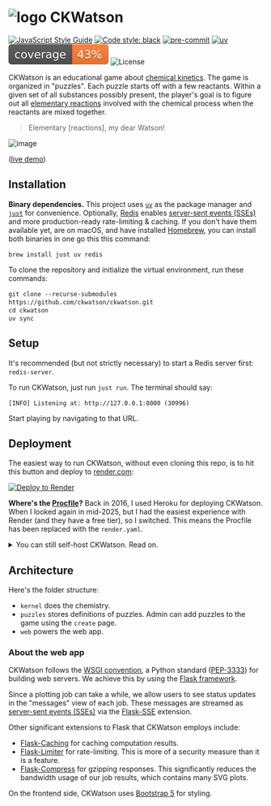 # <img width="20" alt="logo" src="web/static/favicon/favicon-96x96.png" /> CKWatson
[![JavaScript Style Guide](https://img.shields.io/badge/code_style-standard-brightgreen.svg)](https://standardjs.com)
[![Code style: black](https://img.shields.io/badge/code%20style-black-000000.svg)](https://github.com/psf/black)
[![pre-commit](https://img.shields.io/badge/pre--commit-enabled-brightgreen?logo=pre-commit&logoColor=white)](https://github.com/pre-commit/pre-commit)
[![uv](https://img.shields.io/endpoint?url=https://raw.githubusercontent.com/astral-sh/uv/main/assets/badge/v0.json)](https://github.com/astral-sh/uv)
![Coverage Status](coverage.svg)
![License](https://img.shields.io/github/license/ckwatson/web_gui)

CKWatson is an educational game about [chemical kinetics][ck]. The game is organized in "puzzles". Each puzzle starts off with a few reactants.
Within a given set of all substances possibly present, the player's goal is to figure out all [elementary reactions][er] involved with the chemical process when the reactants are mixed together.

> Elementary [reactions], my dear Watson!

<img width="1000" alt="image" src="https://github.com/user-attachments/assets/35aef8ab-2a1e-4661-8677-9112d2142b6f" />

[ck]: https://chem.libretexts.org/Bookshelves/General_Chemistry/Map%3A_Chemistry_-_The_Central_Science_(Brown_et_al.)/14%3A_Chemical_Kinetics
[er]: https://chem.libretexts.org/Bookshelves/Physical_and_Theoretical_Chemistry_Textbook_Maps/Supplemental_Modules_(Physical_and_Theoretical_Chemistry)/Kinetics/03%3A_Rate_Laws/3.02%3A_Reaction_Mechanisms/3.2.01%3A_Elementary_Reactions

([live demo](https://ckwatson.onrender.com/))

## Installation

**Binary dependencies.** This project uses [`uv`](https://docs.astral.sh/uv/) as the package manager and [`just`](https://github.com/casey/just) for convenience. Optionally, [Redis](https://redis.io/) enables [server-sent events (SSEs)][sse] and more production-ready rate-limiting & caching. If you don't have them available yet, are on macOS, and have installed [Homebrew](https://brew.sh/), you can install both binaries in one go this this command:

```shell
brew install just uv redis
```

To clone the repository and initialize the virtual environment, run these commands:

```shell
git clone --recurse-submodules https://github.com/ckwatson/ckwatson.git
cd ckwatson
uv sync
```

[sse]: https://developer.mozilla.org/en-US/docs/Web/API/Server-sent_events/Using_server-sent_events

## Setup

It's recommended (but not strictly necessary) to start a Redis server first: `redis-server`.

To run CKWatson, just run `just run`. The terminal should say:

```
[INFO] Listening at: http://127.0.0.1:8000 (30996)
```

Start playing by navigating to that URL.


## Deployment

The easiest way to run CKWatson, without even cloning this repo, is to hit this button and deploy to [render.com](http://render.com/):

[![Deploy to Render](https://render.com/images/deploy-to-render-button.svg)](https://render.com/deploy)

**Where's the [Procfile](https://devcenter.heroku.com/articles/procfile)?** Back in 2016, I used Heroku for deploying CKWatson. When I looked again in mid-2025, but I had the easiest experience with Render (and they have a free tier), so I switched. This means the Procfile has been replaced with the `render.yaml`.

<details>

<summary>You can still self-host CKWatson. Read on.</summary>

### Via Docker

You can either run CKWatson as a single container or with Redis using Docker Compose.

To run CKWatson as a single container:
1. Build the image: `docker build -t ckw .`
2. Start a container: `docker run -p 80:80 --rm --name ckwatson ckw`

To run CKWatson with Redis, simply use `docker-compose up`.

### Via Kubernetes

I will be using [minikube](https://minikube.sigs.k8s.io/) in this walkthrough. I will be using the local Docker Registry as the source of the Kubernetes image.

> **Note:** For production or remote clusters, push your image to a container registry and set `imagePullPolicy: IfNotPresent` or `Always` in the deployment YAML.
> The provided YAMLs now include resource requests/limits and health checks for better stability.

```shell
# Start the cluster:
minikube start
# Register the Docker Registry to minikube -- This is because we will be building the image from the Dockerfile for Kubernetes:
eval $(minikube docker-env)
# Build the Docker image for Kubernetes:
docker build -t ckw .
# Apply the Deployment and Service manifests:
kubectl apply -f ./k8s
# Access the web app:
minikube service web
```

#### Troubleshooting

- If you see `ImagePullBackOff`, ensure you ran `eval $(minikube docker-env)` before building.
- For production, set up resource limits and health checks (already included in the YAMLs).
- For Redis security in production, set a password and update the deployment and app config accordingly.

</details>

## Architecture

Here's the folder structure:

- `kernel` does the chemistry.
- `puzzles` stores definitions of puzzles. Admin can add puzzles to the game using the `create` page.
- `web` powers the web app.


### About the web app

CKWatson follows the [WSGI convention](https://wsgi.readthedocs.io/en/latest/what.html), a Python standard ([PEP-3333](https://peps.python.org/pep-3333/)) for building web servers. We achieve this by using the [Flask framework](https://flask.palletsprojects.com/en/stable/).

Since a plotting job can take a while, we allow users to see status updates in the "messages" view of each job. These messages are streamed as [server-sent events (SSEs)][sse] via the [Flask-SSE](https://flask-sse.readthedocs.io/en/latest/quickstart.html) extension.

Other significant extensions to Flask that CKWatson employs include:

- [Flask-Caching](https://flask-caching.readthedocs.io/en/latest/) for caching computation results.
- [Flask-Limiter](https://flask-limiter.readthedocs.io/en/stable/) for rate-limiting. This is more of a security measure than it is a feature.
- [Flask-Compress](https://github.com/shengulong/flask-compress) for gzipping responses. This significantly reduces the bandwidth usage of our job results, which contains many SVG plots.

On the frontend side, CKWatson uses [Bootstrap 5](https://getbootstrap.com/docs/5.3/getting-started/introduction/) for styling.
